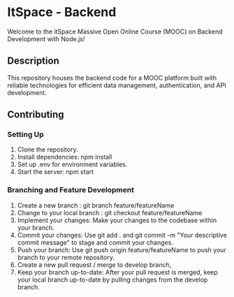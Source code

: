 # ItSpace - Backend

Welcome to the itSpace Massive Open Online Course (MOOC) on Backend Development with Node.js!

## Description

This repository houses the backend code for a MOOC platform built with reliable technologies for efficient data management, authentication, and API development.

##  Contributing

### Setting Up

1. Clone the repository.
2. Install dependencies: npm install
3. Set up .env for environment variables.
4. Start the server: npm start


### Branching and Feature Development

1. Create a new branch : git branch feature/featureName
2. Change to your local branch : git checkout feature/featureName
3. Implement your changes: Make your changes to the codebase within your branch.
4. Commit your changes: Use git add . and git commit -m "Your descriptive commit message" to stage and commit your changes.
5. Push your branch: Use git push origin feature/featureName to push your branch to your remote repository.
6. Create a new pull request / merge to develop branch,
7. Keep your branch up-to-date: After your pull request is merged, keep your local branch up-to-date by pulling changes from the develop branch.




